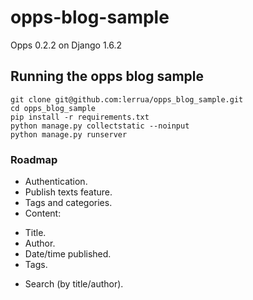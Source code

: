 opps-blog-sample
=====================

Opps 0.2.2 on Django 1.6.2

## Running the opps blog sample
    
    git clone git@github.com:lerrua/opps_blog_sample.git
    cd opps_blog_sample
    pip install -r requirements.txt
    python manage.py collectstatic --noinput
    python manage.py runserver


### Roadmap
* Authentication.
* Publish texts feature. 
* Tags and categories.
* Content:
 - Title.
 - Author.
 - Date/time published.
 - Tags.
* Search (by title/author).
